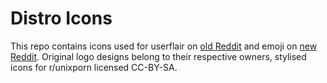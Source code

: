 # Distro Icons
This repo contains icons used for userflair on [old Reddit](http://old.reddit.com/r/unixporn) and emoji on [new Reddit](http://new.reddit.com/r/unixporn). Original logo designs belong to their respective owners, stylised icons for r/unixporn licensed CC-BY-SA.

